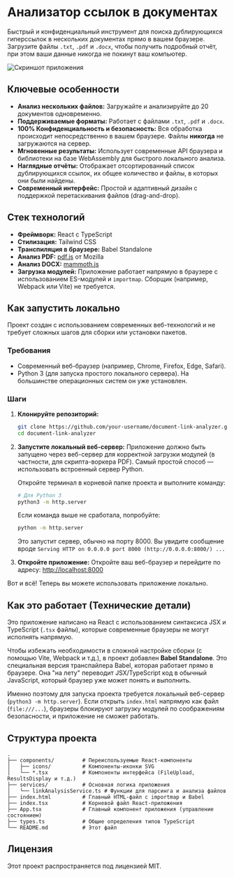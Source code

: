 # Анализатор ссылок в документах

Быстрый и конфиденциальный инструмент для поиска дублирующихся гиперссылок в нескольких документах прямо в вашем браузере. Загрузите файлы `.txt`, `.pdf` и `.docx`, чтобы получить подробный отчёт, при этом ваши данные никогда не покинут ваш компьютер.

![Скриншот приложения](https://i.imgur.com/7jYx0fM.png)

## Ключевые особенности

-   **Анализ нескольких файлов:** Загружайте и анализируйте до 20 документов одновременно.
-   **Поддерживаемые форматы:** Работает с файлами `.txt`, `.pdf` и `.docx`.
-   **100% Конфиденциальность и безопасность:** Вся обработка происходит непосредственно в вашем браузере. Файлы **никогда** не загружаются на сервер.
-   **Мгновенные результаты:** Использует современные API браузера и библиотеки на базе WebAssembly для быстрого локального анализа.
-   **Наглядные отчёты:** Отображает отсортированный список дублирующихся ссылок, их общее количество и файлы, в которых они были найдены.
-   **Современный интерфейс:** Простой и адаптивный дизайн с поддержкой перетаскивания файлов (drag-and-drop).

## Стек технологий

-   **Фреймворк:** React с TypeScript
-   **Стилизация:** Tailwind CSS
-   **Транспиляция в браузере:** Babel Standalone
-   **Анализ PDF:** [pdf.js](https://mozilla.github.io/pdf.js/) от Mozilla
-   **Анализ DOCX:** [mammoth.js](https://github.com/mwilliamson/mammoth.js)
-   **Загрузка модулей:** Приложение работает напрямую в браузере с использованием ES-модулей и `importmap`. Сборщик (например, Webpack или Vite) не требуется.

## Как запустить локально

Проект создан с использованием современных веб-технологий и не требует сложных шагов для сборки или установки пакетов.

### Требования

-   Современный веб-браузер (например, Chrome, Firefox, Edge, Safari).
-   Python 3 (для запуска простого локального сервера). На большинстве операционных систем он уже установлен.

### Шаги

1.  **Клонируйте репозиторий:**
    ```bash
    git clone https://github.com/your-username/document-link-analyzer.git
    cd document-link-analyzer
    ```

2.  **Запустите локальный веб-сервер:**
    Приложение должно быть запущено через веб-сервер для корректной загрузки модулей (в частности, для скрипта-воркера PDF). Самый простой способ — использовать встроенный сервер Python.

    Откройте терминал в корневой папке проекта и выполните команду:

    ```bash
    # Для Python 3
    python3 -m http.server
    ```
    
    Если команда выше не сработала, попробуйте:
    ```bash
    python -m http.server
    ```

    Это запустит сервер, обычно на порту 8000. Вы увидите сообщение вроде `Serving HTTP on 0.0.0.0 port 8000 (http://0.0.0.0:8000/) ...`

3.  **Откройте приложение:**
    Откройте ваш веб-браузер и перейдите по адресу:
    [http://localhost:8000](http://localhost:8000)

Вот и всё! Теперь вы можете использовать приложение локально.

## Как это работает (Технические детали)

Это приложение написано на React с использованием синтаксиса JSX и TypeScript (`.tsx` файлы), которые современные браузеры не могут исполнять напрямую.

Чтобы избежать необходимости в сложной настройке сборки (с помощью Vite, Webpack и т.д.), в проект добавлен **Babel Standalone**. Это специальная версия транспайлера Babel, которая работает прямо в браузере. Она "на лету" переводит JSX/TypeScript код в обычный JavaScript, который браузер уже может понять и выполнить.

Именно поэтому для запуска проекта требуется локальный веб-сервер (`python3 -m http.server`). Если открыть `index.html` напрямую как файл (`file:///...`), браузеры блокируют загрузку модулей по соображениям безопасности, и приложение не сможет работать.

## Структура проекта

```
.
├── components/         # Переиспользуемые React-компоненты
│   ├── icons/          # Компоненты-иконки SVG
│   └── *.tsx           # Компоненты интерфейса (FileUpload, ResultsDisplay и т.д.)
├── services/           # Основная логика приложения
│   └── linkAnalysisService.ts # Функции для парсинга и анализа файлов
├── index.html          # Главный HTML-файл с importmap и Babel
├── index.tsx           # Корневой файл React-приложения
├── App.tsx             # Главный компонент приложения (управление состоянием)
├── types.ts            # Общие определения типов TypeScript
└── README.md           # Этот файл
```

## Лицензия

Этот проект распространяется под лицензией MIT.